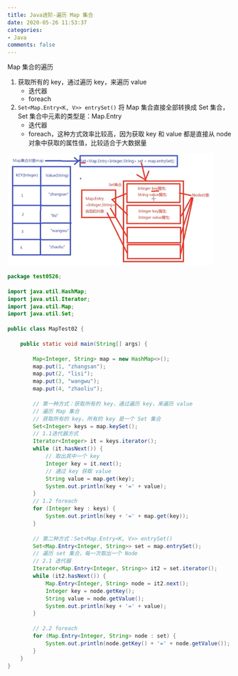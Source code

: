 ```yaml
---
title: Java进阶-遍历 Map 集合
date: 2020-05-26 11:53:37
categories:
- Java
comments: false
---
```


Map 集合的遍历
1. 获取所有的 key，通过遍历 key，来遍历 value
   - 迭代器
   - foreach
2. `Set<Map.Entry<K, V>> entrySet()` 将 Map 集合直接全部转换成 Set 集合，Set 集合中元素的类型是：Map.Entry
   - 迭代器
   - foreach，这种方式效率比较高，因为获取 key 和 value 都是直接从 node 对象中获取的属性值，比较适合于大数据量

<!-- more -->

<img src="https://raw.githubusercontent.com/ZhangWei2222/PictureBed/master/img/20200528121857.jpg" alt="img" style="zoom:67%;" />

```java
package test0526;

import java.util.HashMap;
import java.util.Iterator;
import java.util.Map;
import java.util.Set;

public class MapTest02 {

	public static void main(String[] args) {

		Map<Integer, String> map = new HashMap<>();
		map.put(1, "zhangsan");
		map.put(2, "lisi");
		map.put(3, "wangwu");
		map.put(4, "zhaoliu");

		// 第一种方式：获取所有的 key，通过遍历 key，来遍历 value
		// 遍历 Map 集合
		// 获取所有的 key，所有的 key 是一个 Set 集合
		Set<Integer> keys = map.keySet();
		// 1.1迭代器方式
		Iterator<Integer> it = keys.iterator();
		while (it.hasNext()) {
			// 取出其中一个 key
			Integer key = it.next();
			// 通过 key 获取 value
			String value = map.get(key);
			System.out.println(key + '=' + value);
		}
		// 1.2 foreach
		for (Integer key : keys) {
			System.out.println(key + '=' + map.get(key));
		}

		// 第二种方式：Set<Map.Entry<K, V>> entrySet()
		Set<Map.Entry<Integer, String>> set = map.entrySet();
		// 遍历 set 集合，每一次取出一个 Node
		// 2.1 迭代器
		Iterator<Map.Entry<Integer, String>> it2 = set.iterator();
		while (it2.hasNext()) {
			Map.Entry<Integer, String> node = it2.next();
			Integer key = node.getKey();
			String value = node.getValue();
			System.out.println(key + '=' + value);
		}

		// 2.2 foreach
		for (Map.Entry<Integer, String> node : set) {
			System.out.println(node.getKey() + '=' + node.getValue());
		}
	}
}
```

